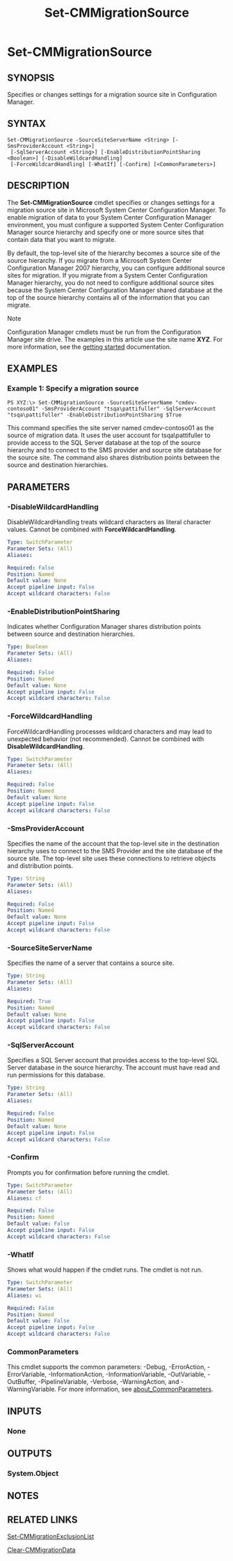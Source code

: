 ﻿---
description: Specifies or changes settings for a migration source site in Configuration Manager.
external help file: AdminUI.PS.Migration.dll-Help.xml
Module Name: ConfigurationManager
ms.date: 05/07/2019
schema: 2.0.0
title: Set-CMMigrationSource
---

# Set-CMMigrationSource

## SYNOPSIS
Specifies or changes settings for a migration source site in Configuration Manager.

## SYNTAX

```
Set-CMMigrationSource -SourceSiteServerName <String> [-SmsProviderAccount <String>]
 [-SqlServerAccount <String>] [-EnableDistributionPointSharing <Boolean>] [-DisableWildcardHandling]
 [-ForceWildcardHandling] [-WhatIf] [-Confirm] [<CommonParameters>]
```

## DESCRIPTION
The **Set-CMMigrationSource** cmdlet specifies or changes settings for a migration source site in Microsoft System Center Configuration Manager.
To enable migration of data to your System Center Configuration Manager environment, you must configure a supported System Center Configuration Manager source hierarchy and specify one or more source sites that contain data that you want to migrate.

By default, the top-level site of the hierarchy becomes a source site of the source hierarchy.
If you migrate from a Microsoft System Center Configuration Manager 2007 hierarchy, you can configure additional source sites for migration.
If you migrate from a System Center Configuration Manager hierarchy, you do not need to configure additional source sites because the System Center Configuration Manager shared database at the top of the source hierarchy contains all of the information that you can migrate.

> [!NOTE]
> Configuration Manager cmdlets must be run from the Configuration Manager site drive.
> The examples in this article use the site name **XYZ**. For more information, see the
> [getting started](/powershell/sccm/overview) documentation.

## EXAMPLES

### Example 1: Specify a migration source
```
PS XYZ:\> Set-CMMigrationSource -SourceSiteServerName "cmdev-contoso01" -SmsProviderAccount "tsqa\pattifuller" -SqlServerAccount "tsqa\pattifuller" -EnableDistributionPointSharing $True
```

This command specifies the site server named cmdev-contoso01 as the source of migration data.
It uses the user account for tsqa\pattifuller to provide access to the SQL Server database at the top of the source hierarchy and to connect to the SMS provider and source site database for the source site.
The command also shares distribution points between the source and destination hierarchies.

## PARAMETERS

### -DisableWildcardHandling
DisableWildcardHandling treats wildcard characters as literal character values. Cannot be combined with **ForceWildcardHandling**.

```yaml
Type: SwitchParameter
Parameter Sets: (All)
Aliases:

Required: False
Position: Named
Default value: None
Accept pipeline input: False
Accept wildcard characters: False
```

### -EnableDistributionPointSharing
Indicates whether Configuration Manager shares distribution points between source and destination hierarchies.

```yaml
Type: Boolean
Parameter Sets: (All)
Aliases:

Required: False
Position: Named
Default value: None
Accept pipeline input: False
Accept wildcard characters: False
```

### -ForceWildcardHandling
ForceWildcardHandling processes wildcard characters and may lead to unexpected behavior (not recommended). Cannot be combined with **DisableWildcardHandling**.

```yaml
Type: SwitchParameter
Parameter Sets: (All)
Aliases:

Required: False
Position: Named
Default value: None
Accept pipeline input: False
Accept wildcard characters: False
```

### -SmsProviderAccount
Specifies the name of the account that the top-level site in the destination hierarchy uses to connect to the SMS Provider and the site database of the source site.
The top-level site uses these connections to retrieve objects and distribution points.

```yaml
Type: String
Parameter Sets: (All)
Aliases:

Required: False
Position: Named
Default value: None
Accept pipeline input: False
Accept wildcard characters: False
```

### -SourceSiteServerName
Specifies the name of a server that contains a source site.

```yaml
Type: String
Parameter Sets: (All)
Aliases:

Required: True
Position: Named
Default value: None
Accept pipeline input: False
Accept wildcard characters: False
```

### -SqlServerAccount
Specifies a SQL Server account that provides access to the top-level SQL Server database in the source hierarchy.
The account must have read and run permissions for this database.

```yaml
Type: String
Parameter Sets: (All)
Aliases:

Required: False
Position: Named
Default value: None
Accept pipeline input: False
Accept wildcard characters: False
```

### -Confirm
Prompts you for confirmation before running the cmdlet.

```yaml
Type: SwitchParameter
Parameter Sets: (All)
Aliases: cf

Required: False
Position: Named
Default value: False
Accept pipeline input: False
Accept wildcard characters: False
```

### -WhatIf
Shows what would happen if the cmdlet runs.
The cmdlet is not run.

```yaml
Type: SwitchParameter
Parameter Sets: (All)
Aliases: wi

Required: False
Position: Named
Default value: False
Accept pipeline input: False
Accept wildcard characters: False
```

### CommonParameters
This cmdlet supports the common parameters: -Debug, -ErrorAction, -ErrorVariable, -InformationAction, -InformationVariable, -OutVariable, -OutBuffer, -PipelineVariable, -Verbose, -WarningAction, and -WarningVariable. For more information, see [about_CommonParameters](https://docs.microsoft.com/powershell/module/microsoft.powershell.core/about/about_commonparameters?view=powershell-7).

## INPUTS

### None

## OUTPUTS

### System.Object
## NOTES

## RELATED LINKS

[Set-CMMigrationExclusionList](Set-CMMigrationExclusionList.md)

[Clear-CMMigrationData](Clear-CMMigrationData.md)



